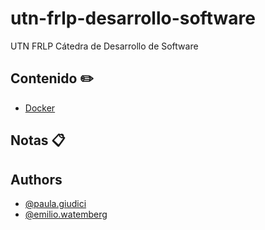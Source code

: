 # utn-frlp-desarrollo-software
UTN FRLP Cátedra de Desarrollo de Software

## Contenido ✏️
- [Docker]()

## Notas 📋

## Authors
- [@paula.giudici](https://www.linkedin.com/in/paulagiudici-laplata/)
- [@emilio.watemberg](https://www.linkedin.com/in/emilio-watemberg/)

